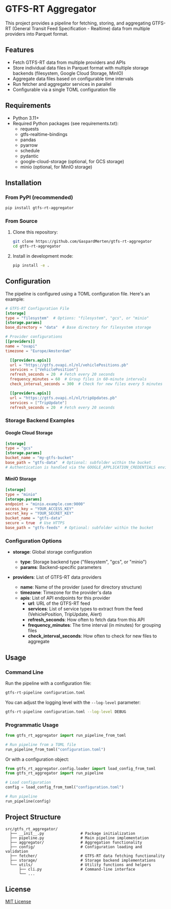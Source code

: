 # GTFS-RT Aggregator

This project provides a pipeline for fetching, storing, and aggregating GTFS-RT (General Transit Feed Specification -
Realtime) data from multiple providers into Parquet format.

## Features

- Fetch GTFS-RT data from multiple providers and APIs
- Store individual data files in Parquet format with multiple storage backends (filesystem, Google Cloud Storage, MinIO)
- Aggregate data files based on configurable time intervals
- Run fetcher and aggregator services in parallel
- Configurable via a single TOML configuration file

## Requirements

- Python 3.11+
- Required Python packages (see requirements.txt):
  - requests
  - gtfs-realtime-bindings
  - pandas
  - pyarrow
  - schedule
  - pydantic
  - google-cloud-storage (optional, for GCS storage)
  - minio (optional, for MinIO storage)

## Installation

### From PyPI (recommended)

```bash
pip install gtfs-rt-aggregator
```

### From Source

1. Clone this repository:
   ```bash
   git clone https://github.com/GaspardMerten/gtfs-rt-aggregator
   cd gtfs-rt-aggregator
   ```

2. Install in development mode:
   ```bash
   pip install -e .
   ```

## Configuration

The pipeline is configured using a TOML configuration file. Here's an example:

```toml
# GTFS-RT Configuration File
[storage]
type = "filesystem"  # Options: "filesystem", "gcs", or "minio"
[storage.params]
base_directory = "data"  # Base directory for filesystem storage

# Provider configurations
[[providers]]
name = "ovapi"
timezone = "Europe/Amsterdam"

  [[providers.apis]]
  url = "https://gtfs.ovapi.nl/nl/vehiclePositions.pb"
  services = ["VehiclePosition"]
  refresh_seconds = 20  # Fetch every 20 seconds
  frequency_minutes = 60  # Group files in 60-minute intervals
  check_interval_seconds = 300  # Check for new files every 5 minutes

  [[providers.apis]]
  url = "https://gtfs.ovapi.nl/nl/tripUpdates.pb"
  services = ["TripUpdate"]
  refresh_seconds = 20  # Fetch every 20 seconds
```

### Storage Backend Examples

#### Google Cloud Storage

```toml
[storage]
type = "gcs"
[storage.params]
bucket_name = "my-gtfs-bucket"
base_path = "gtfs-data"  # Optional: subfolder within the bucket
# Authentication is handled via the GOOGLE_APPLICATION_CREDENTIALS environment variable
```

#### MinIO Storage

```toml
[storage]
type = "minio"
[storage.params]
endpoint = "minio.example.com:9000"
access_key = "YOUR_ACCESS_KEY"
secret_key = "YOUR_SECRET_KEY"
bucket_name = "gtfs-data"
secure = true  # Use HTTPS
base_path = "gtfs-feeds"  # Optional: subfolder within the bucket
```

### Configuration Options

- **storage**: Global storage configuration
  - **type**: Storage backend type ("filesystem", "gcs", or "minio")
  - **params**: Backend-specific parameters

- **providers**: List of GTFS-RT data providers
  - **name**: Name of the provider (used for directory structure)
  - **timezone**: Timezone for the provider's data
  - **apis**: List of API endpoints for this provider
    - **url**: URL of the GTFS-RT feed
    - **services**: List of service types to extract from the feed (VehiclePosition, TripUpdate, Alert)
    - **refresh_seconds**: How often to fetch data from this API
    - **frequency_minutes**: The time interval (in minutes) for grouping files
    - **check_interval_seconds**: How often to check for new files to aggregate

## Usage

### Command Line

Run the pipeline with a configuration file:

```bash
gtfs-rt-pipeline configuration.toml
```

You can adjust the logging level with the `--log-level` parameter:

```bash
gtfs-rt-pipeline configuration.toml --log-level DEBUG
```

### Programmatic Usage

```python
from gtfs_rt_aggregator import run_pipeline_from_toml

# Run pipeline from a TOML file
run_pipeline_from_toml("configuration.toml")
```

Or with a configuration object:

```python
from gtfs_rt_aggregator.config.loader import load_config_from_toml
from gtfs_rt_aggregator import run_pipeline

# Load configuration
config = load_config_from_toml("configuration.toml")

# Run pipeline
run_pipeline(config)
```

## Project Structure

```
src/gtfs_rt_aggregator/
  ├── __init__.py                # Package initialization
  ├── pipeline.py                # Main pipeline implementation
  ├── aggregator/                # Aggregation functionality
  ├── config/                    # Configuration loading and validation
  ├── fetcher/                   # GTFS-RT data fetching functionality
  ├── storage/                   # Storage backend implementations
  └── utils/                     # Utility functions and helpers
      ├── cli.py                 # Command-line interface
      └── ...
```

## License

[MIT License](LICENSE) 
